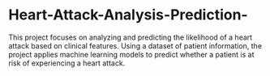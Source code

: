 # Heart-Attack-Analysis-Prediction-
This project focuses on analyzing and predicting the likelihood of a heart attack based on clinical features. Using a dataset of patient information, the project applies machine learning models to predict whether a patient is at risk of experiencing a heart attack.
